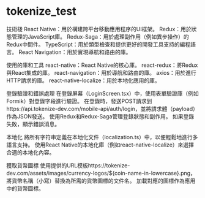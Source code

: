# tokenize_test

技術棧
React Native：用於構建跨平台移動應用程序的UI框架。
Redux：用於狀態管理的JavaScript庫。
Redux-Saga：用於處理副作用（例如異步操作）的Redux中間件。
TypeScript：用於類型檢查和提供更好的開發工具支持的編程語言。
React Navigation：用於實現導航和路由的庫。

使用的庫和工具
react-native：React Native的核心庫。
react-redux：將Redux與React集成的庫。
react-navigation：用於導航和路由的庫。
axios：用於進行HTTP請求的庫。
react-native-localize：用於本地化應用的庫。

登錄驗證和錯誤處理
在登錄屏幕（LoginScreen.tsx）中，使用表單驗證庫（例如Formik）對登錄字段進行驗證。
在登錄時，發送POST請求到https://api.tokenize-dev.com/mobile-api/auth/login，並將請求體（payload）作為JSON發送。
使用Redux和Redux-Saga管理登錄狀態和副作用。
如果登錄失敗，顯示錯誤消息。

本地化
將所有字符串定義在本地化文件（localization.ts）中，以便輕鬆地進行多語言支持。
使用React Native的本地化庫（例如react-native-localize）來選擇合適的本地化內容。

獲取貨幣圖標
使用提供的URL模板https://tokenize-dev.com/assets/images/currency-logos/${coin-name-in-lowercase}.png，將貨幣名稱（小寫）替換為所需的貨幣圖標的文件名。
加載對應的圖標作為應用中的貨幣圖標。
